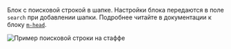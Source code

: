Блок с поисковой строкой в шапке. Настройки блока передаются в поле `search` при добавлении шапки. Подробнее читайте в документации к блоку [`m-head`](../m-head).

![Пример поисковой строки на стаффе](https://jing.yandex-team.ru/files/migelle/m-head-search.png)